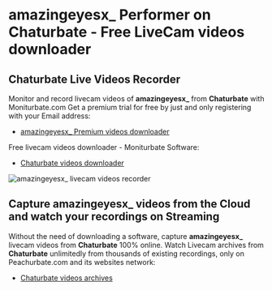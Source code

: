 # amazingeyesx_ Performer on Chaturbate - Free LiveCam videos downloader

## Chaturbate Live Videos Recorder

Monitor and record livecam videos of **amazingeyesx_** from **Chaturbate** with Moniturbate.com
Get a premium trial for free by just and only registering with your Email address:
* [amazingeyesx_ Premium videos downloader](https://moniturbate.com/request-demo-licence-key.html)

Free livecam videos downloader - Moniturbate Software:
* [Chaturbate videos downloader](https://moniturbate.com/moniturbate-download-software.html)

![amazingeyesx_ livecam videos recorder](https://peachurnet.com/templates/moniturbate-software.png)


## Capture amazingeyesx_ videos from the Cloud and watch your recordings on Streaming

Without the need of downloading a software, capture **amazingeyesx_** livecam videos from **Chaturbate** 100% online.
Watch Livecam archives from **Chaturbate** unlimitedly from thousands of existing recordings, only on Peachurbate.com and its websites network:
* [Chaturbate videos archives](https://peachurnet.com/)